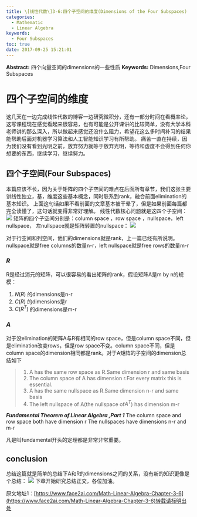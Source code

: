 ```yaml
---
title: \[线性代数\]3-6:四个子空间的维度(Dimensions of the Four Subspaces)
categories:
  - Mathematic
  - Linear Algebra
keywords:
  - Four Subspaces
toc: true
date: 2017-09-25 15:21:01
---
```


**Abstract:** 四个向量空间的dimensions的一些性质
**Keywords:** Dimensions,Four Subspaces

<!--more-->
# 四个子空间的维度
这几天在一边完成线性代数的博客一边研究微积分，还有一部分时间在看概率论，这写课程现在感觉看起来很容易，也有可能是公开课讲的比较简单，没有大学本科老师讲的那么深入，所以做起来感觉还没什么阻力，希望花这么多时间补习的结果能帮助后面对机器学习算法和人工智能知识学习有所帮助。
痛苦一直在持续，因为我们没有看到光明之前，放弃努力就等于放弃光明，等待和虚度不会得到任何你想要的东西，继续学习，继续努力。
## 四个子空间(Four Subspaces)
本篇应该不长，因为关于矩阵的四个子空间的难点在后面所有章节，我们这张主要讲线性独立，基，维度这些基本概念，同时联系到rank，融合前面elimination的基本知识。
上面这句话如果不看前面的文章基本被干晕了，但是如果前面每篇都完全读懂了，这句话就变得非常好理解。
线性代数核心问题就是这四个子空间：
![](https://tony4ai-1251394096.cos.ap-hongkong.myqcloud.com/blog_images/Math-Linear-Algebra-Chapter-3-6/bigpicture.png)
矩阵的四个子空间分别是：column space ，row space ，nullspace，left nullspace，
左nullspace就是矩阵转置的nullspace：
![](https://tony4ai-1251394096.cos.ap-hongkong.myqcloud.com/blog_images/Math-Linear-Algebra-Chapter-3-6/fourSpace.png)

对于行空间和列空间，他们的dimensions就是rank，上一篇已经有所说明。
nullspace就是free columns的数量n-r，left nullspace就是free rows的数量m-r
### $R$
R是经过消元的矩阵，可以很容易的看出矩阵的rank，假设矩阵A是m by n的规模：
1) $N(R)$ 的dimensions是n-r
2) $C(R)$ 的dimensions是r
3) $C(R^T)$ 的dimensions是m-r
### $A$
对于没elimination的矩阵A与R有相同的row space，但是column space不同，但是elimination改变rows，但是row space不变。column space不同，但是column space的dimension相同都是rank。对于A矩阵的子空间的dimension总结如下

>1) A has the same row space as R.Same dimension r and same basis
>2) The column space of A has dimension r.For every matrix this is essential.
>3) A has the same nullspace as R.Same dimension n-r and same basis
>4) The left nullspace of A(the nullspace of$A^T$) has dimension m-r

***Fundamental Theorem of Linear Algebra ,Part 1***
The column space and row space both have dimension r
The nullspaces have dimensions n-r and m-r

凡是叫fundamental开头的定理都是非常非常重要。
## conclusion
总结这篇就是简单的总结下A和R的dimensions之间的关系，没有新的知识更像是个总结：
![](https://tony4ai-1251394096.cos.ap-hongkong.myqcloud.com/blog_images/Math-Linear-Algebra-Chapter-3-6/conclusion.png)
下章开始研究总结正交，各位加油。





原文地址1：[https://www.face2ai.com/Math-Linear-Algebra-Chapter-3-6](https://www.face2ai.com/Math-Linear-Algebra-Chapter-3-6)转载请标明出处
